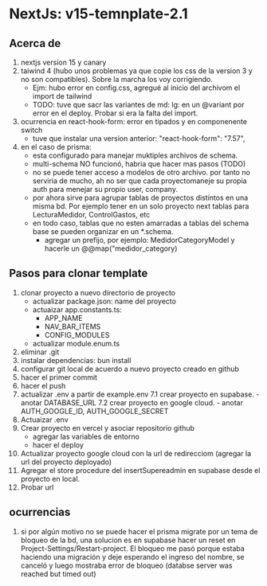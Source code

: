 # NextJs: v15-temnplate-2.1

## Acerca de
1. nextjs version 15 y canary
2. taiwind 4 (hubo unos problemas ya que copie los css de la version 3 y no son  compatibles). Sobre la marcha los voy corrigiendo. 
    - Ejm: hubo error en config.css, agregué al inicio del archivom el import de tailwind
    - TODO: tuve que sacr las variantes de md: lg: en un @variant por error en el deploy. Probar si era la falta del import.
3. ocurrencia en react-hook-form: error en tipados y en componenente switch
    - tuve que instalar una version anterior: "react-hook-form": "7.57",
4. en el caso de prisma:
    - esta configurado para manejar muktiples archivos de schema. 
    - multi-schema NO funcionó, habria que hacer mas pasos (TODO)   
    - no se puede tener acceso a modelos de otro archivo. por tanto no serviria de mucho, ah no ser que cada proyectomaneje su propia auth para menejar su propio user, company.
    - por ahora sirve para agrupar tablas de proyectos distintos en una misma bd. Por ejemplo tener en un solo proyecto next tablas para LecturaMedidor, ControlGastos, etc 
    - en todo caso, tablas que no esten amarradas a tablas del schema base se pueden organizar en un *.schema. 
        - agregar un prefijo, por ejemplo: MedidorCategoryModel y hacerle un @@map("medidor_category)


## Pasos para clonar template
1. clonar proyecto a nuevo directorio de proyecto
    - actualizar package.json: name del proyecto
    - actuaizar app.constants.ts: 
        - APP_NAME 
        - NAV_BAR_ITEMS
        - CONFIG_MODULES
    - actualizar module.enum.ts
2. eliminar .git
3. instalar dependencias: bun install
4. configurar git local de acuerdo a nuevo proyecto creado en github
5. hacer el primer commit
6. hacer el push
7. actualizar .env a partir de example.env
    7.1 crear proyecto en supabase. 
        - anotar DATABASE_URL
    7.2 crear proyecto en google cloud. 
        - anotar AUTH_GOOGLE_ID, AUTH_GOOGLE_SECRET
8. Actuaizar .env
9. Crear proyecto en vercel y asociar repositorio github
    - agregar las variables de entorno
    - hacer el deploy
10. Actualizar proyecto google cloud con la url de redirecciom (agregar la url del proyecto deployado)
11. Agregar el store procedure del insertSupereadmin en supabase desde el proyecto en local.
12. Probar url 

## ocurrencias
1. si por algún motivo no se puede hacer el prisma migrate por un tema de bloqueo de la bd, una solucion es en supabase hacer un reset en Project-Settings/Restart-project. El bloqueo me pasó porque estaba haciendo una migración y deje esperando el ingreso del nombre, se canceló y luego mostraba error de bloqueo (databse server was reached but timed out)
